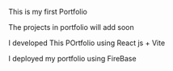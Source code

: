 This is my first Portfolio

The projects in portfolio will add soon

I developed This POrtfolio using React js + Vite

I deployed my portfolio using FireBase